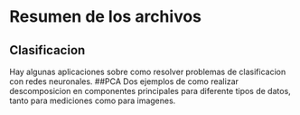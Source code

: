 # Resumen de los archivos
## Clasificacion
Hay algunas aplicaciones sobre como resolver problemas de clasificacion con redes neuronales.
##PCA 
Dos ejemplos de como realizar descomposicion en componentes principales para diferente tipos de datos, tanto para mediciones como para imagenes.
